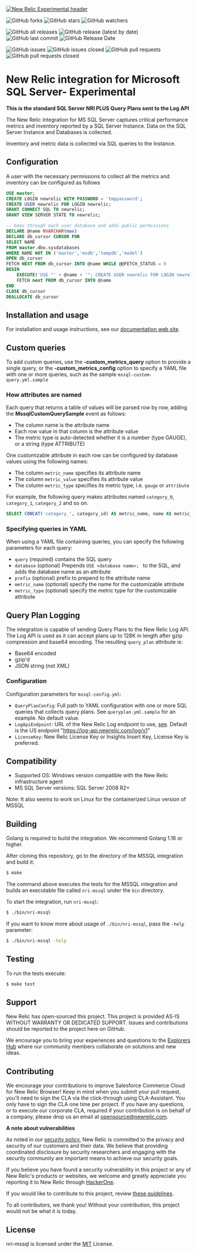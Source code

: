 [![New Relic Experimental header](https://github.com/newrelic/opensource-website/raw/master/src/images/categories/Experimental.png)](https://opensource.newrelic.com/oss-category/#new-relic-experimental)

![GitHub forks](https://img.shields.io/github/forks/newrelic-experimental/nri-mssql?style=social)
![GitHub stars](https://img.shields.io/github/stars/newrelic-experimental/nri-mssql?style=social)
![GitHub watchers](https://img.shields.io/github/watchers/newrelic-experimental/nri-mssql?style=social)

![GitHub all releases](https://img.shields.io/github/downloads/newrelic-experimental/nri-mssql/total)
![GitHub release (latest by date)](https://img.shields.io/github/v/release/newrelic-experimental/nri-mssql)
![GitHub last commit](https://img.shields.io/github/last-commit/newrelic-experimental/nri-mssql)
![GitHub Release Date](https://img.shields.io/github/release-date/newrelic-experimental/nri-mssql)


![GitHub issues](https://img.shields.io/github/issues/newrelic-experimental/nri-mssql)
![GitHub issues closed](https://img.shields.io/github/issues-closed/newrelic-experimental/nri-mssql)
![GitHub pull requests](https://img.shields.io/github/issues-pr/newrelic-experimental/nri-mssql)
![GitHub pull requests closed](https://img.shields.io/github/issues-pr-closed/newrelic-experimental/nri-mssql)

# New Relic  integration for Microsoft SQL Server- Experimental

**This is the standard SQL Server NRI PLUS Query Plans sent to the Log API**

The New Relic integration for MS SQL Server captures critical performance metrics and inventory reported by a SQL Server Instance. Data on the SQL Server Instance and Databases is collected.

Inventory and metric data is collected via SQL queries to the Instance.

## Configuration

A user with the necessary permissions to collect all the metrics and inventory can be configured as follows

```sql
USE master;
CREATE LOGIN newrelic WITH PASSWORD = 'tmppassword';
CREATE USER newrelic FOR LOGIN newrelic;
GRANT CONNECT SQL TO newrelic;
GRANT VIEW SERVER STATE TO newrelic;

-- Goes through each user database and adds public permissions
DECLARE @name NVARCHAR(max)
DECLARE db_cursor CURSOR FOR
SELECT NAME
FROM master.dbo.sysdatabases
WHERE NAME NOT IN ('master','msdb','tempdb','model')
OPEN db_cursor
FETCH NEXT FROM db_cursor INTO @name WHILE @@FETCH_STATUS = 0
BEGIN
	EXECUTE('USE "' + @name + '"; CREATE USER newrelic FOR LOGIN newrelic;' );
	FETCH next FROM db_cursor INTO @name
END
CLOSE db_cursor
DEALLOCATE db_cursor
```

## Installation and usage

For installation and usage instructions, see our [documentation web site](https://docs.newrelic.com/docs/integrations/host-integrations/host-integrations-list/mssql-monitoring-integration).

## Custom queries

To add custom queries, use the **-custom_metrics_query** option to provide a single query, or the **-custom_metrics_config** option to specify a YAML file with one or more queries, such as the sample `mssql-custom-query.yml.sample`

### How attributes are named

Each query that returns a table of values will be parsed row by row, adding the **MssqlCustomQuerySample** event as follows:

- The column name is the attribute name
- Each row value in that column is the attribute value
- The metric type is auto-detected whether it is a number (type GAUGE), or a string (type ATTRIBUTE)

One customizable attribute in each row can be configured by database values using the following names:

- The column `metric_name` specifies its attribute name
- The column `metric_value` specifies its attribute value
- The column `metric_type` specifies its metric type, i.e. `gauge` or `attribute`

For example, the following query makes attributes named `category_0`, `category_1`, `category_2` and so on.
```sql
SELECT CONCAT('category_', category_id) AS metric_name, name AS metric_value, category_type FROM syscategories
```

### Specifying queries in YAML

When using a YAML file containing queries, you can specify the following parameters for each query:

- `query` (required) contains the SQL query
- `database` (optional) Prepends `USE <database name>; ` to the SQL, and adds the database name as an attribute
- `prefix` (optional) prefix to prepend to the attribute name
- `metric_name` (optional) specify the name for the customizable attribute
- `metric_type` (optional) specify the metric type for the customizable attribute

## Query Plan Logging
The integration is capable of sending Query Plans to the New Relic Log API. The Log API is used as it can accept plans up to 128K in length after gzip compression and base64 encoding. The resulting `query_plan` attribute is:
- Base64 encoded
- gzip'd
- JSON string (not XML)

### Configuration
Configuration parameters for `mssql-config.yml`:
-  `QueryPlanConfig`: Full path to YAML configuration with one or more SQL queries that collects query plans. See `queryplan.yml.sample` for an example. No default value.
-  `LogApiEndpoint`:  URL of the New Relic Log endpoint to use, [see](https://docs.newrelic.com/docs/logs/log-api/introduction-log-api/#endpoint). Default is the US endpoint "https://log-api.newrelic.com/log/v1"
-  `LicenseKey`:      New Relic License Key or Insights Insert Key, License Key is preferred.
## Compatibility

* Supported OS: Windows version compatible with the New Relic infrastructure agent
* MS SQL Server versions: SQL Server 2008 R2+

Note:  It also seems to work on Linux for the containerized Linux version of MSSQL

## Building

Golang is required to build the integration. We recommend Golang 1.16 or higher.

After cloning this repository, go to the directory of the MSSQL integration and build it:

```bash
$ make
```

The command above executes the tests for the MSSQL integration and builds an executable file called `nri-mssql` under the `bin` directory. 

To start the integration, run `nri-mssql`:

```bash
$ ./bin/nri-mssql
```

If you want to know more about usage of `./bin/nri-mssql`, pass the `-help` parameter:

```bash
$ ./bin/nri-mssql -help
```

## Testing

To run the tests execute:

```bash
$ make test
```

## Support

New Relic has open-sourced this project. This project is provided AS-IS WITHOUT WARRANTY OR DEDICATED SUPPORT. Issues and contributions should be reported to the project here on GitHub.

We encourage you to bring your experiences and questions to the [Explorers Hub](https://discuss.newrelic.com) where our community members collaborate on solutions and new ideas.

## Contributing

We encourage your contributions to improve Salesforce Commerce Cloud for New Relic Browser! Keep in mind when you submit your pull request, you'll need to sign the CLA via the click-through using CLA-Assistant. You only have to sign the CLA one time per project. If you have any questions, or to execute our corporate CLA, required if your contribution is on behalf of a company, please drop us an email at opensource@newrelic.com.


**A note about vulnerabilities**

As noted in our [security policy](../../security/policy), New Relic is committed to the privacy and security of our customers and their data. We believe that providing coordinated disclosure by security researchers and engaging with the security community are important means to achieve our security goals.

If you believe you have found a security vulnerability in this project or any of New Relic's products or websites, we welcome and greatly appreciate you reporting it to New Relic through [HackerOne](https://hackerone.com/newrelic).

If you would like to contribute to this project, review [these guidelines](./CONTRIBUTING.md).

To all contributors, we thank you!  Without your contribution, this project would not be what it is today.

## License

nri-mssql is licensed under the [MIT](/LICENSE) License.

